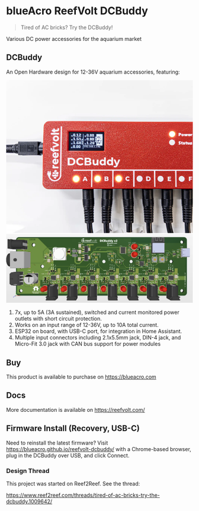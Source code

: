 # blueAcro ReefVolt DCBuddy

> Tired of AC bricks? Try the DCBuddy!

Various DC power accessories for the aquarium market

## DCBuddy

An Open Hardware design for 12-36V aquarium accessories, featuring:

![Finished hardward](static/dcbuddy.webp)
![PCB screenshot](static/v2_pcb.png)

1. 7x, up to 5A (3A sustained), switched and current monitored power
   outlets with short circuit protection.
2. Works on an input range of 12-36V, up to 10A total current.
3. ESP32 on board, with USB-C port, for integration in Home Assistant.
4. Multiple input connectors including 2.1x5.5mm jack, DIN-4 jack, and
   Micro-Fit 3.0 jack with CAN bus support for power modules
   

## Buy

This product is available to purchase on https://blueacro.com

## Docs

More documentation is available on https://reefvolt.com/

## Firmware Install (Recovery, USB-C)

Need to reinstall the latest firmware? Visit
https://blueacro.github.io/reefvolt-dcbuddy/ with a Chrome-based
browser, plug in the DCBuddy over USB, and click Connect.

### Design Thread

This project was started on Reef2Reef. See the thread:

https://www.reef2reef.com/threads/tired-of-ac-bricks-try-the-dcbuddy.1009642/

